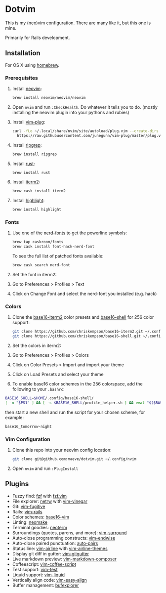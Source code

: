 # Dotvim

This is my (neo)vim configuration. There are many like it, but this one is mine.

Primarily for Rails development.

## Installation

For OS X using [homebrew](https://brew.sh/).

### Prerequisites

1. Install [neovim](https://github.com/neovim/neovim):

    ```bash
    brew install neovim/neovim/neovim
    ```

1. Open `nvim` and run `:CheckHealth`. Do whatever it tells you to do.
   (mostly installing the neovim plugin into your pythons and rubies)

1. Install [vim-plug](https://github.com/junegunn/vim-plug):

    ```bash
    curl -fLo ~/.local/share/nvim/site/autoload/plug.vim --create-dirs \
      https://raw.githubusercontent.com/junegunn/vim-plug/master/plug.vim
    ```

1. Install [ripgrep](https://github.com/BurntSushi/ripgrep):

    ```bash
    brew install ripgrep
    ```

1. Install [rust](https://rust-lang.org):

    ```bash
    brew install rust
    ```

1. Install [iterm2](https://www.iterm2.com):

    ```bash
    brew cask install iterm2
    ```

1. Install [highlight](http://www.andre-simon.de/doku/highlight/en/highlight.php):

    ```bash
    brew install highlight
    ```

### Fonts

1. Use one of the [nerd-fonts](https://github.com/ryanoasis/nerd-fonts) to get the
   powerline symbols:

    ```bash
    brew tap caskroom/fonts
    brew cask install font-hack-nerd-font
    ```

   To see the full list of patched fonts available:

    ```bash
    brew cask search nerd-font
    ```

1. Set the font in iterm2:
  1. Go to Preferences > Profiles > Text
  1. Click on Change Font and select the nerd-font you installed (e.g. hack)

### Colors

1. Clone the [base16-iterm2](https://github.com/chriskempson/base16-iterm2)
   color presets and [base16-shell](https://github.com/chriskempson/base16-shell) for
   256 color support:

    ```bash
    git clone https://github.com/chriskempson/base16-iterm2.git ~/.config/base16-iterm2
    git clone https://github.com/chriskempson/base16-shell.git ~/.config/base16-shell
    ```

1. Set the colors in iterm2:
  1. Go to Preferences > Profiles > Colors
  1. Click on Color Presets > Import and import your theme
  1. Click on Load Presets and select your theme

1. To enable base16 color schemes in the 256 colorspace, add the following to your
  `.bashrc`:

  ```bash
  BASE16_SHELL=$HOME/.config/base16-shell/
  [ -n "$PS1" ] && [ -s $BASE16_SHELL/profile_helper.sh ] && eval "$($BASE16_SHELL/profile_helper.sh)"
  ```

  then start a new shell and run the script for your chosen scheme, for example:

  ```bash
  base16_tomorrow-night
  ```

### Vim Configuration

1. Clone this repo into your neovim config location:

    ```bash
    git clone git@github.com:maeve/dotvim.git ~/.config/nvim
    ```

1. Open `nvim` and run `:PlugInstall`

## Plugins

* Fuzzy find: [fzf](https://github.com/junegunn/fzf) with [fzf.vim](https://github.com/junegunn/fzf.vim)
* File explorer: [netrw](http://www.vim.org/scripts/script.php?script_id=1075) with [vim-vinegar](https://github.com/tpope/vim-vinegar)
* Git: [vim-fugitive](https://github.com/tpope/vim-fugitive)
* Rails: [vim-rails](https://github.com/tpope/vim-rails)
* Color schemes: [base16-vim](https://github.com/chriskempson/base16-vim)
* Linting: [neomake](https://github.com/neomake/neomake)
* Terminal goodies: [neoterm](https://github.com/kassio/neoterm)
* Surroundings (quotes, parens, and more): [vim-surround](https://github.com/tpope/vim-surround)
* Auto-close programming constructs: [vim-endwise](https://github.com/tpope/vim/endwise)
* Auto-close paired punctuation: [auto-pairs](https://github.com/jiangmiao/auto-pairs)
* Status line: [vim-airline](https://github.com/vim-airline/vim-airline) with [vim-airline-themes](https://github.com/vim-airline/vim-airline-themes)
* Display git diff in gutter: [vim-gitgutter](https://github.com/airblade/vim-gitgutter)
* Live markdown preview: [vim-markdown-composer](https://github.com/euclio/vim-markdown-composer)
* Coffeescript: [vim-coffee-script](https://github.com/kchmck/vim-coffee-script)
* Test support: [vim-test](https://github.com/janko-m/vim-test)
* Liquid support: [vim-liquid](https://github.com/tpope/vim-liquid)
* Vertically align code: [vim-easy-align](https://github.com/junegunn/vim-easy-align)
* Buffer management: [bufexplorer](https://github.com/jlanzarotta/bufexplorer)
